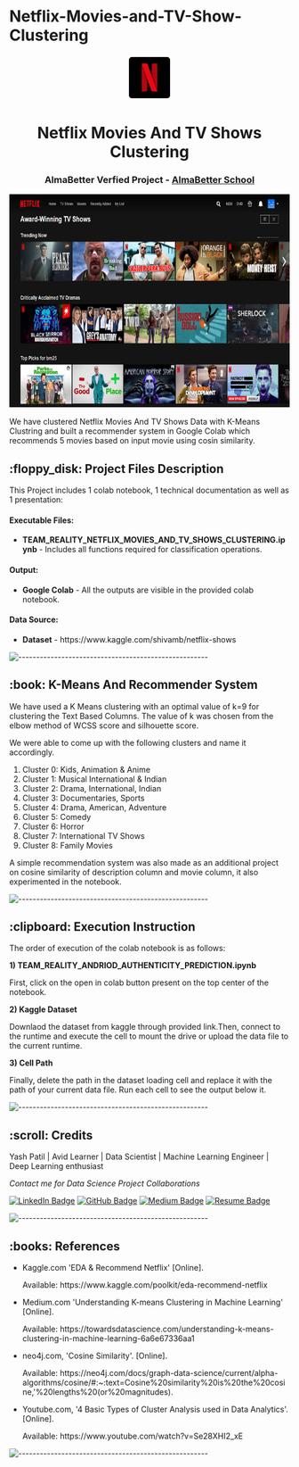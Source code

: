 # Netflix-Movies-and-TV-Show-Clustering

<p align="center"> 
  <img src="Images/netflix-logo-png-2574.png" alt="netflix-logo-png-2574.png" width="80px" height="80px">
</p>
<h1 align="center"> Netflix Movies And TV Shows Clustering </h1>
<h3 align="center"> AlmaBetter Verfied Project - <a href="https://www.almabetter.com/"> AlmaBetter School </a> </h5>

<p align="center"> 
<img src="Images/05cItXL96l4LE9n02WfDR0h-6.png" alt="05cItXL96l4LE9n02WfDR0h-6.png" height="382px">
</p>

<p>We have clustered Netflix Movies And TV Shows Data with K-Means Clustring and built a recommender system in Google Colab which recommends 5 movies based on input movie using cosin similarity.</p>

<h2> :floppy_disk: Project Files Description</h2>

<p>This Project includes 1 colab notebook, 1 technical documentation as well as 1 presentation:</p>
<h4>Executable Files:</h4>
<ul>
  <li><b>TEAM_REALITY_NETFLIX_MOVIES_AND_TV_SHOWS_CLUSTERING.ipynb</b> - Includes all functions required for classification operations.</li>
</ul>

<h4>Output:</h4>
<ul>
  <li><b>Google Colab</b> - All the outputs are visible in the provided colab notebook.
</ul>

<h4>Data Source:</h4>
<ul>
  <li><b>Dataset</b> - https://www.kaggle.com/shivamb/netflix-shows</li>
</ul>

![-----------------------------------------------------](https://raw.githubusercontent.com/andreasbm/readme/master/assets/lines/rainbow.png)

<h2> :book: K-Means And Recommender System</h2>

<p>We have used a K Means clustering with an optimal value of k=9 for clustering the Text Based Columns. The value of k was chosen from the elbow method of WCSS score and silhouette score. 

We were able to come up with the following clusters and name it accordingly. 

1. Cluster 0: Kids, Animation & Anime
2. Cluster 1: Musical International & Indian
3. Cluster 2: Drama, International, Indian
4. Cluster 3: Documentaries, Sports
5. Cluster 4: Drama, American, Adventure
6. Cluster 5: Comedy
7. Cluster 6: Horror
8. Cluster 7: International TV Shows
9. Cluster 8: Family Movies
  
A simple recommendation system was also made as an additional project on cosine similarity of description column and movie column, it also experimented in the notebook.

</p>

![-----------------------------------------------------](https://raw.githubusercontent.com/andreasbm/readme/master/assets/lines/rainbow.png)

<h2> :clipboard: Execution Instruction</h2>
<p>The order of execution of the colab notebook is as follows:</p>
<p><b>1) TEAM_REALITY_ANDRIOD_AUTHENTICITY_PREDICTION.ipynb</b></p>
<p>First, click on the open in colab button present on the top center of the notebook.</p>
<p><b>2) Kaggle Dataset</b></p>
<p>Downlaod the dataset from kaggle through provided link.Then, connect to the runtime and execute the cell to mount the drive or upload the data file to the current runtime.</p>
<p><b>3) Cell Path</b></p>
<p>Finally, delete the path in the dataset loading cell and replace it with the path of your current data file. Run each cell to see the output below it.</p>

![-----------------------------------------------------](https://raw.githubusercontent.com/andreasbm/readme/master/assets/lines/rainbow.png)

<!-- CREDITS -->
<h2 id="credits"> :scroll: Credits</h2>

Yash Patil | Avid Learner | Data Scientist | Machine Learning Engineer | Deep Learning enthusiast

<p> <i> Contact me for Data Science Project Collaborations</i></p>


[![LinkedIn Badge](https://img.shields.io/badge/LinkedIn-0077B5?style=for-the-badge&logo=linkedin&logoColor=white)](https://www.linkedin.com/in/yash-patil-099)
[![GitHub Badge](https://img.shields.io/badge/GitHub-100000?style=for-the-badge&logo=github&logoColor=white)](https://github.com/yash-datascience)
[![Medium Badge](https://img.shields.io/badge/Medium-1DA1F2?style=for-the-badge&logo=medium&logoColor=white)](https://medium.com/@yashpatil1208)
[![Resume Badge](https://img.shields.io/badge/resume-0077B5?style=for-the-badge&logo=resume&logoColor=white)](https://drive.google.com/file/d/1CI538uBeELAuvdA78x7RZ481Lqg8O_Xl/view?usp=sharing)


![-----------------------------------------------------](https://raw.githubusercontent.com/andreasbm/readme/master/assets/lines/rainbow.png)
<h2> :books: References</h2>
<ul>
  <li><p>Kaggle.com 'EDA & Recommend Netflix' [Online].</p>
      <p>Available: https://www.kaggle.com/poolkit/eda-recommend-netflix</p>
  </li>
  <li><p>Medium.com 'Understanding K-means Clustering in Machine Learning' [Online].</p>
      <p>Available: https://towardsdatascience.com/understanding-k-means-clustering-in-machine-learning-6a6e67336aa1</p>
  </li>
  <li><p>neo4j.com, 'Cosine Similarity'. [Online].</p>
      <p>Available: https://neo4j.com/docs/graph-data-science/current/alpha-algorithms/cosine/#:~:text=Cosine%20similarity%20is%20the%20cosine,'%20lengths%20(or%20magnitudes).</p>
  </li>
  <li><p>Youtube.com, '4 Basic Types of Cluster Analysis used in Data Analytics'. [Online].</p>
      <p>Available: https://www.youtube.com/watch?v=Se28XHI2_xE</p>
  </li>
</ul>

![-----------------------------------------------------](https://raw.githubusercontent.com/andreasbm/readme/master/assets/lines/rainbow.png)
